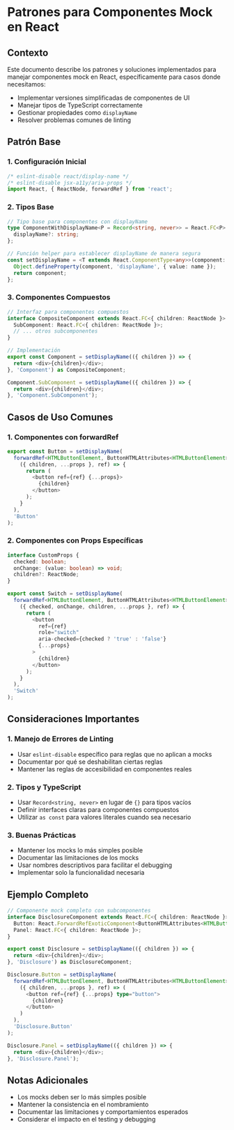 # Patrones para Componentes Mock en React

## Contexto
Este documento describe los patrones y soluciones implementados para manejar componentes mock en React, específicamente para casos donde necesitamos:
- Implementar versiones simplificadas de componentes de UI
- Manejar tipos de TypeScript correctamente
- Gestionar propiedades como `displayName`
- Resolver problemas comunes de linting

## Patrón Base

### 1. Configuración Inicial
```typescript
/* eslint-disable react/display-name */
/* eslint-disable jsx-a11y/aria-props */
import React, { ReactNode, forwardRef } from 'react';
```

### 2. Tipos Base
```typescript
// Tipo base para componentes con displayName
type ComponentWithDisplayName<P = Record<string, never>> = React.FC<P> & {
  displayName?: string;
};

// Función helper para establecer displayName de manera segura
const setDisplayName = <T extends React.ComponentType<any>>(component: T, name: string): T => {
  Object.defineProperty(component, 'displayName', { value: name });
  return component;
};
```

### 3. Componentes Compuestos
```typescript
// Interfaz para componentes compuestos
interface CompositeComponent extends React.FC<{ children: ReactNode }> {
  SubComponent: React.FC<{ children: ReactNode }>;
  // ... otros subcomponentes
}

// Implementación
export const Component = setDisplayName(({ children }) => {
  return <div>{children}</div>;
}, 'Component') as CompositeComponent;

Component.SubComponent = setDisplayName(({ children }) => {
  return <div>{children}</div>;
}, 'Component.SubComponent');
```

## Casos de Uso Comunes

### 1. Componentes con forwardRef
```typescript
export const Button = setDisplayName(
  forwardRef<HTMLButtonElement, ButtonHTMLAttributes<HTMLButtonElement> & { children: ReactNode }>(
    ({ children, ...props }, ref) => {
      return (
        <button ref={ref} {...props}>
          {children}
        </button>
      );
    }
  ),
  'Button'
);
```

### 2. Componentes con Props Específicas
```typescript
interface CustomProps {
  checked: boolean;
  onChange: (value: boolean) => void;
  children?: ReactNode;
}

export const Switch = setDisplayName(
  forwardRef<HTMLButtonElement, ButtonHTMLAttributes<HTMLButtonElement> & CustomProps>(
    ({ checked, onChange, children, ...props }, ref) => {
      return (
        <button
          ref={ref}
          role="switch"
          aria-checked={checked ? 'true' : 'false'}
          {...props}
        >
          {children}
        </button>
      );
    }
  ),
  'Switch'
);
```

## Consideraciones Importantes

### 1. Manejo de Errores de Linting
- Usar `eslint-disable` específico para reglas que no aplican a mocks
- Documentar por qué se deshabilitan ciertas reglas
- Mantener las reglas de accesibilidad en componentes reales

### 2. Tipos y TypeScript
- Usar `Record<string, never>` en lugar de `{}` para tipos vacíos
- Definir interfaces claras para componentes compuestos
- Utilizar `as const` para valores literales cuando sea necesario

### 3. Buenas Prácticas
- Mantener los mocks lo más simples posible
- Documentar las limitaciones de los mocks
- Usar nombres descriptivos para facilitar el debugging
- Implementar solo la funcionalidad necesaria

## Ejemplo Completo
```typescript
// Componente mock completo con subcomponentes
interface DisclosureComponent extends React.FC<{ children: ReactNode }> {
  Button: React.ForwardRefExoticComponent<ButtonHTMLAttributes<HTMLButtonElement> & { children: ReactNode }>;
  Panel: React.FC<{ children: ReactNode }>;
}

export const Disclosure = setDisplayName(({ children }) => {
  return <div>{children}</div>;
}, 'Disclosure') as DisclosureComponent;

Disclosure.Button = setDisplayName(
  forwardRef<HTMLButtonElement, ButtonHTMLAttributes<HTMLButtonElement> & { children: ReactNode }>(
    ({ children, ...props }, ref) => (
      <button ref={ref} {...props} type="button">
        {children}
      </button>
    )
  ),
  'Disclosure.Button'
);

Disclosure.Panel = setDisplayName(({ children }) => {
  return <div>{children}</div>;
}, 'Disclosure.Panel');
```

## Notas Adicionales
- Los mocks deben ser lo más simples posible
- Mantener la consistencia en el nombramiento
- Documentar las limitaciones y comportamientos esperados
- Considerar el impacto en el testing y debugging 